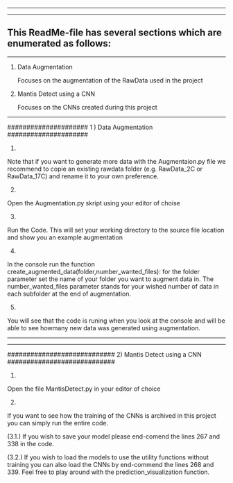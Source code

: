 ----------------------------------------------------------------------
----------------------------------------------------------------------
This ReadMe-file has several sections which are enumerated as follows:
----------------------------------------------------------------------
----------------------------------------------------------------------

1) Data Augmentation        
	
	Focuses on the augmentation of the RawData used in the project


2) Mantis Detect using a CNN
	
	Focuses on the CNNs created during this project

-----------------------------------------------------------------------
#####################
1 ) Data Augmentation
#####################

1.
Note that if you want to generate more data with the Augmentaion.py file
we recommend to copie an existing rawdata folder (e.g. RawData_2C or
RawData_17C) and rename it to your own preference.

2. 
Open the Augmentation.py skript using your editor of choise

3. 
Run the Code. This will set your working directory to the source file 
location and show you an example augmentation

4. 
In the console run the function create_augmented_data(folder,number_wanted_files):
for the folder parameter set the name of your folder you want to augment 
data in. The number_wanted_files parameter stands for your wished number
of data in each subfolder at the end of augmentation.

5. 
You will see that the code is runing when you look at the console and
will be able to see howmany new data was generated using augmentation.

-----------------------------------------------------------------------
-----------------------------------------------------------------------
############################
2) Mantis Detect using a CNN
############################

1. 
Open the file MantisDetect.py in your editor of choice 

2.
If you want to see how the training of the CNNs is archived in this 
project you can simply run the entire code.

(3.1.)
If you wish to save your model please end-comend the lines 267 and 338
in the code.

(3.2.)
If you wish to load the models to use the utility functions without 
training you can also load the CNNs by end-commend the lines 268 and 
339. Feel free to play around with the prediction_visualization function.



